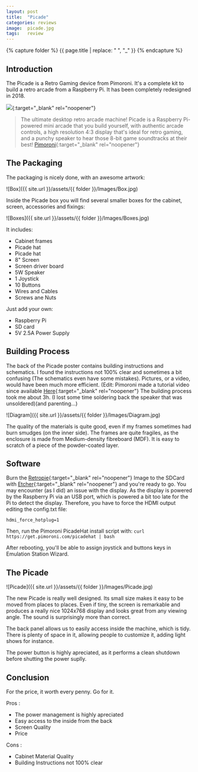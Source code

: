 ```yaml
---
layout: post
title:  "Picade"
categories: reviews
image:  picade.jpg
tags:   review 
---
```

{% capture folder %}
{{ page.title | replace: " ", "_" }}
{% endcapture %}

## Introduction ##
The Picade is a Retro Gaming device from Pimoroni. It's a complete kit to build a retro arcade from a Raspberry Pi. It has been completely redesigned in 2018.
<!--more-->

[<img src='https://img.youtube.com/vi/5iUuOH1Ip4A/0.jpg'>](https://www.youtube.com/watch?v=5iUuOH1Ip4A){:target="_blank" rel="noopener"}

> The ultimate desktop retro arcade machine! Picade is a Raspberry Pi-powered mini arcade that you build yourself, with authentic arcade controls, a high resolution 4:3 display that's ideal for retro gaming, and a punchy speaker to hear those 8-bit game soundtracks at their best!
[Pimoroni](https://shop.pimoroni.com/products/picade#description){:target="_blank" rel="noopener"}

## The Packaging ##
The packaging is nicely done, with an awesome artwork:

![Box]({{ site.url }}/assets/{{ folder }}/Images/Box.jpg)

Inside the Picade box you will find several smaller boxes for the cabinet, screen, accessories and fixings:

![Boxes]({{ site.url }}/assets/{{ folder }}/Images/Boxes.jpg)

It includes:
- Cabinet frames
- Picade hat
- Picade hat
- 8" Screen
- Screen driver board
- 5W Speaker
- 1 Joystick
- 10 Buttons
- Wires and Cables
- Screws ane Nuts

Just add your own:
- Raspberry Pi
- SD card
- 5V 2.5A Power Supply

## Building Process ##
The back of the Picade poster contains building instructions and schematics. I found the instructions not 100% clear and sometimes a bit confusing (The schematics even have some mistakes). Pictures, or a video, would have been much more efficient. (Edit: Pimoroni made a tutorial video since available [Here](https://www.youtube.com/watch?v=gTgu1fUVsmw){:target="_blank" rel="noopener"}
The building process took me about 3h. (I lost some time soldering back the speaker that was unsoldered)(and parenting...)

![Diagram]({{ site.url }}/assets/{{ folder }}/Images/Diagram.jpg)

The quality of the materials is quite good, even if my frames sometimes had burn smudges (on the inner side). The frames are quite fragiles, as the enclosure is made from Medium-density fibreboard (MDF). 
It is easy to scratch of a piece of the powder-coated layer.

## Software ##
Burn the [Retropie](https://retropie.org.uk/download/){:target="_blank" rel="noopener"} Image to the SDCard with [Etcher](https://etcher.io/){:target="_blank" rel="noopener"} and you're ready to go.
You may encounter (as I did) an issue with the display. As the display is powered by the Raspberry Pi via an USB port, which is powered a bit too late for the Pi to detect the display.
Therefore, you have to force the HDMI output editing the config.txt file: 

`hdmi_force_hotplug=1`

Then, run the Pimoroni PicadeHat install script with: `curl https://get.pimoroni.com/picadehat | bash`

After rebooting, you'll be able to assign joystick and buttons keys in Emulation Station Wizard.

## The Picade
![Picade]({{ site.url }}/assets/{{ folder }}/Images/Picade.jpg)

The new Picade is really well designed. Its small size makes it easy to be moved from places to places.
Even if tiny, the screen is remarkable and produces a really nice 1024x768 display and looks great from any viewing angle.
The sound is surprisingly more than correct.

The back panel allows us to easily access inside the machine, which is tidy. There is plenty of space in it, allowing people to customize it, adding light shows for instance.

The power button is highly apreciated, as it performs a clean shutdown before shutting the power suplly.

## Conclusion ##
For the price, it worth every penny. Go for it.

Pros :
* The power management is highly apreciated
* Easy access to the inside from the back
* Screen Quality
* Price

Cons : 
* Cabinet Material Quality
* Building Instructions not 100% clear
